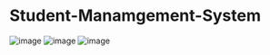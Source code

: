 # Student-Manamgement-System
![image](https://user-images.githubusercontent.com/72748751/223923886-907427c9-7b96-496a-b7bb-0c8862e626dc.png)
![image](https://user-images.githubusercontent.com/72748751/223924218-33c59df2-9e61-431d-9928-d804c53861ed.png)
![image](https://user-images.githubusercontent.com/72748751/223924424-b3e9cfbb-ea94-4666-8ca3-a3eb3334617c.png)


